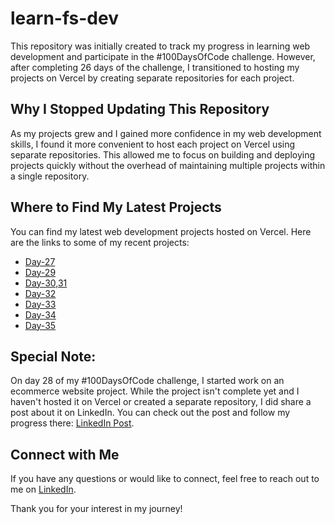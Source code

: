 # learn-fs-dev

This repository was initially created to track my progress in learning web development and participate in the #100DaysOfCode challenge. However, after completing 26 days of the challenge, I transitioned to hosting my projects on Vercel by creating separate repositories for each project.

## Why I Stopped Updating This Repository

As my projects grew and I gained more confidence in my web development skills, I found it more convenient to host each project on Vercel using separate repositories. This allowed me to focus on building and deploying projects quickly without the overhead of maintaining multiple projects within a single repository.

## Where to Find My Latest Projects

You can find my latest web development projects hosted on Vercel. Here are the links to some of my recent projects:

- [Day-27]((https://github.com/ChackochanBoby/single-price-grid-frntnd-mntr.git))
- [Day-29]((https://github.com/ChackochanBoby/testimonials-grid-frntnd-mntr.git))
- [Day-30,31]((https://github.com/ChackochanBoby/Project-coursera-clone.git))
- [Day-32]((https://github.com/ChackochanBoby/Stat-preview-frntnd-mntr.git))
- [Day-33](https://github.com/ChackochanBoby/order-summary-frntnd-mntr.git)
- [Day-34](https://github.com/ChackochanBoby/js-sample-click-counter.git)
- [Day-35](https://github.com/ChackochanBoby/order-summary-frntnd-mntr.git)


## Special Note:

On day 28 of my #100DaysOfCode challenge, I started work on an ecommerce website project. While the project isn't complete yet and I haven't hosted it on Vercel or created a separate repository, I did share a post about it on LinkedIn. You can check out the post and follow my progress there: [LinkedIn Post]([link-to-linkedin-post](https://www.linkedin.com/posts/chackochan-boby_100daysofcode-codingjourney-webdev-activity-7169747737394049025-sQuk?utm_source=share&utm_medium=member_desktop)).

## Connect with Me

If you have any questions or would like to connect, feel free to reach out to me on [LinkedIn](www.linkedin.com/in/chackochan-boby).

Thank you for your interest in my journey!



